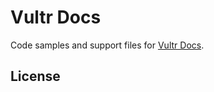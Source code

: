 # Vultr Docs

Code samples and support files for [Vultr Docs](https://www.vultr.com/docs/).

## License

